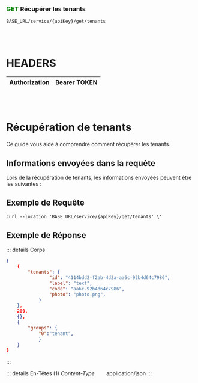 ### <span style="color:green">GET</span> Récupérer les tenants

````
BASE_URL/service/{apiKey}/get/tenants
````

<br/> <br/>

# HEADERS

| Authorization | Bearer TOKEN |
| ------------- | -----------  |

<br/> <br/>

# Récupération de tenants
Ce guide vous aide à comprendre comment récupérer les tenants.


## Informations envoyées dans la requête

Lors de la récupération de tenants, les informations envoyées peuvent être les suivantes :


## Exemple de Requête

```txt
curl --location 'BASE_URL/service/{apiKey}/get/tenants' \'

```


## Exemple de Réponse

::: details Corps  

```json
{
    {
        "tenants": {
                "id": "4114bdd2-f2ab-4d2a-aa6c-92b4d64c7986", 
                "label": "text",
                "code": "aa6c-92b4d64c7986",
                "photo": "photo.png",
            }
    },
    200,
    {},
    {
        "groups": {
            "0":"tenant", 
            }
    }
}
```
:::


::: details En-Têtes (1)
 *Content-Type*    &nbsp;&nbsp;&nbsp;&nbsp;&nbsp;&nbsp;     application/json
:::
